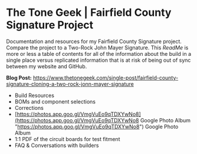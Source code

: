 # The Tone Geek | Fairfield County Signature Project
Documentation and resources for my Fairfield County Signature project. Compare the project to a Two-Rock John Mayer Signature. This *ReadMe* is more or less a table of contents for all of the information about the build in a single place versus replicated information that is at risk of being out of sync between my website and GitHub.

**Blog Post:** https://www.thetonegeek.com/single-post/fairfield-county-signature-cloning-a-two-rock-jonn-mayer-signature
- Build Resources
- BOMs and component selections
- Corrections
- [https://photos.app.goo.gl/VmgVuEo9qTDXYwNo8](https://photos.app.goo.gl/VmgVuEo9qTDXYwNo8 Google Photo Album "https://photos.app.goo.gl/VmgVuEo9qTDXYwNo8") Google Photo Album
- 1:1 PDF of the circuit boards for test fitment
- FAQ & Conversations with builders






